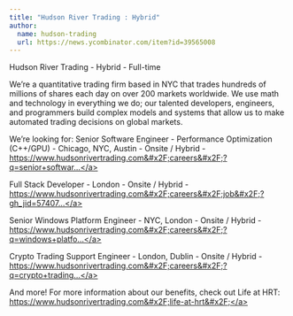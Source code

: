 ```yaml
---
title: "Hudson River Trading : Hybrid"
author:
  name: hudson-trading
  url: https://news.ycombinator.com/item?id=39565008
---
```

Hudson River Trading - Hybrid - Full-time

We’re a quantitative trading firm based in NYC that trades hundreds of millions of shares each day on over 200 markets worldwide. We use math and technology in everything we do; our talented developers, engineers, and programmers build complex models and systems that allow us to make automated trading decisions on global markets.

We’re looking for: 
Senior Software Engineer - Performance Optimization (C++&#x2F;GPU) - Chicago, NYC, Austin - Onsite &#x2F; Hybrid - <a href="https:&#x2F;&#x2F;www.hudsonrivertrading.com&#x2F;careers&#x2F;?q=senior+software+engineer&amp;gh_src=ca07bf8d1us" rel="nofollow">https:&#x2F;&#x2F;www.hudsonrivertrading.com&#x2F;careers&#x2F;?q=senior+softwar...</a>

Full Stack Developer - London - Onsite &#x2F; Hybrid - <a href="https:&#x2F;&#x2F;www.hudsonrivertrading.com&#x2F;careers&#x2F;job&#x2F;?gh_jid=5740730&amp;req_id=462&amp;gh_src=ca07bf8d1us" rel="nofollow">https:&#x2F;&#x2F;www.hudsonrivertrading.com&#x2F;careers&#x2F;job&#x2F;?gh_jid=57407...</a>

Senior Windows Platform Engineer - NYC, London - Onsite &#x2F; Hybrid - <a href="https:&#x2F;&#x2F;www.hudsonrivertrading.com&#x2F;careers&#x2F;?q=windows+platform+engineer&amp;gh_src=ca07bf8d1us" rel="nofollow">https:&#x2F;&#x2F;www.hudsonrivertrading.com&#x2F;careers&#x2F;?q=windows+platfo...</a>

Crypto Trading Support Engineer - London, Dublin - Onsite &#x2F; Hybrid - <a href="https:&#x2F;&#x2F;www.hudsonrivertrading.com&#x2F;careers&#x2F;?q=crypto+trading+support+engineer&amp;gh_src=ca07bf8d1us" rel="nofollow">https:&#x2F;&#x2F;www.hudsonrivertrading.com&#x2F;careers&#x2F;?q=crypto+trading...</a>

And more! For more information about our benefits, check out Life at HRT: <a href="https:&#x2F;&#x2F;www.hudsonrivertrading.com&#x2F;life-at-hrt&#x2F;" rel="nofollow">https:&#x2F;&#x2F;www.hudsonrivertrading.com&#x2F;life-at-hrt&#x2F;</a>
